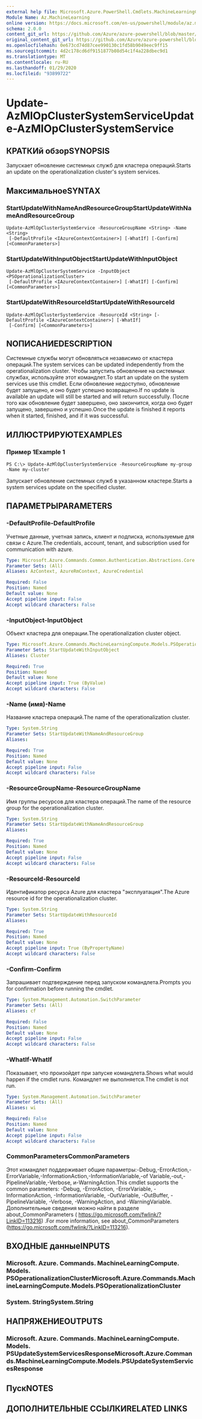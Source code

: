 ```yaml
---
external help file: Microsoft.Azure.PowerShell.Cmdlets.MachineLearningCompute.dll-Help.xml
Module Name: Az.MachineLearning
online version: https://docs.microsoft.com/en-us/powershell/module/az.machinelearning/update-azmlopclustersystemservice
schema: 2.0.0
content_git_url: https://github.com/Azure/azure-powershell/blob/master/src/MachineLearning/MachineLearning/help/Update-AzMlOpClusterSystemService.md
original_content_git_url: https://github.com/Azure/azure-powershell/blob/master/src/MachineLearning/MachineLearning/help/Update-AzMlOpClusterSystemService.md
ms.openlocfilehash: 0e673cd74d87cee990130c1fd58b9049eec9ff15
ms.sourcegitcommit: 4d2c178cd6df9151877b08d54c1f4a228dbec9d1
ms.translationtype: MT
ms.contentlocale: ru-RU
ms.lasthandoff: 01/29/2020
ms.locfileid: "93899722"
---
```

# <span data-ttu-id="fc3c8-101">Update-AzMlOpClusterSystemService</span><span class="sxs-lookup"><span data-stu-id="fc3c8-101">Update-AzMlOpClusterSystemService</span></span>

## <span data-ttu-id="fc3c8-102">КРАТКИй обзор</span><span class="sxs-lookup"><span data-stu-id="fc3c8-102">SYNOPSIS</span></span>
<span data-ttu-id="fc3c8-103">Запускает обновление системных служб для кластера операций.</span><span class="sxs-lookup"><span data-stu-id="fc3c8-103">Starts an update on the operationalization cluster's system services.</span></span>

## <span data-ttu-id="fc3c8-104">Максимальное</span><span class="sxs-lookup"><span data-stu-id="fc3c8-104">SYNTAX</span></span>

### <span data-ttu-id="fc3c8-105">StartUpdateWithNameAndResourceGroup</span><span class="sxs-lookup"><span data-stu-id="fc3c8-105">StartUpdateWithNameAndResourceGroup</span></span>
```
Update-AzMlOpClusterSystemService -ResourceGroupName <String> -Name <String>
 [-DefaultProfile <IAzureContextContainer>] [-WhatIf] [-Confirm] [<CommonParameters>]
```

### <span data-ttu-id="fc3c8-106">StartUpdateWithInputObject</span><span class="sxs-lookup"><span data-stu-id="fc3c8-106">StartUpdateWithInputObject</span></span>
```
Update-AzMlOpClusterSystemService -InputObject <PSOperationalizationCluster>
 [-DefaultProfile <IAzureContextContainer>] [-WhatIf] [-Confirm] [<CommonParameters>]
```

### <span data-ttu-id="fc3c8-107">StartUpdateWithResourceId</span><span class="sxs-lookup"><span data-stu-id="fc3c8-107">StartUpdateWithResourceId</span></span>
```
Update-AzMlOpClusterSystemService -ResourceId <String> [-DefaultProfile <IAzureContextContainer>] [-WhatIf]
 [-Confirm] [<CommonParameters>]
```

## <span data-ttu-id="fc3c8-108">NОПИСАНИЕ</span><span class="sxs-lookup"><span data-stu-id="fc3c8-108">DESCRIPTION</span></span>
<span data-ttu-id="fc3c8-109">Системные службы могут обновляться независимо от кластера операций.</span><span class="sxs-lookup"><span data-stu-id="fc3c8-109">The system services can be updated independently from the operationalization cluster.</span></span> <span data-ttu-id="fc3c8-110">Чтобы запустить обновление на системных службах, используйте этот командлет.</span><span class="sxs-lookup"><span data-stu-id="fc3c8-110">To start an update on the system services use this cmdlet.</span></span> <span data-ttu-id="fc3c8-111">Если обновление недоступно, обновление будет запущено, и оно будет успешно возвращено.</span><span class="sxs-lookup"><span data-stu-id="fc3c8-111">If no update is available an update will still be started and will return successfully.</span></span> <span data-ttu-id="fc3c8-112">После того как обновление будет завершено, оно закончится, когда оно будет запущено, завершено и успешно.</span><span class="sxs-lookup"><span data-stu-id="fc3c8-112">Once the update is finished it reports when it started, finished, and if it was successful.</span></span>

## <span data-ttu-id="fc3c8-113">ИЛЛЮСТРИРУЮТ</span><span class="sxs-lookup"><span data-stu-id="fc3c8-113">EXAMPLES</span></span>

### <span data-ttu-id="fc3c8-114">Пример 1</span><span class="sxs-lookup"><span data-stu-id="fc3c8-114">Example 1</span></span>
```
PS C:\> Update-AzMlOpClusterSystemService -ResourceGroupName my-group -Name my-cluster
```

<span data-ttu-id="fc3c8-115">Запускает обновление системных служб в указанном кластере.</span><span class="sxs-lookup"><span data-stu-id="fc3c8-115">Starts a system services update on the specified cluster.</span></span> 

## <span data-ttu-id="fc3c8-116">ПАРАМЕТРЫ</span><span class="sxs-lookup"><span data-stu-id="fc3c8-116">PARAMETERS</span></span>

### <span data-ttu-id="fc3c8-117">-DefaultProfile</span><span class="sxs-lookup"><span data-stu-id="fc3c8-117">-DefaultProfile</span></span>
<span data-ttu-id="fc3c8-118">Учетные данные, учетная запись, клиент и подписка, используемые для связи с Azure.</span><span class="sxs-lookup"><span data-stu-id="fc3c8-118">The credentials, account, tenant, and subscription used for communication with azure.</span></span>

```yaml
Type: Microsoft.Azure.Commands.Common.Authentication.Abstractions.Core.IAzureContextContainer
Parameter Sets: (All)
Aliases: AzContext, AzureRmContext, AzureCredential

Required: False
Position: Named
Default value: None
Accept pipeline input: False
Accept wildcard characters: False
```

### <span data-ttu-id="fc3c8-119">-InputObject</span><span class="sxs-lookup"><span data-stu-id="fc3c8-119">-InputObject</span></span>
<span data-ttu-id="fc3c8-120">Объект кластера для операции.</span><span class="sxs-lookup"><span data-stu-id="fc3c8-120">The operationalization cluster object.</span></span>

```yaml
Type: Microsoft.Azure.Commands.MachineLearningCompute.Models.PSOperationalizationCluster
Parameter Sets: StartUpdateWithInputObject
Aliases: Cluster

Required: True
Position: Named
Default value: None
Accept pipeline input: True (ByValue)
Accept wildcard characters: False
```

### <span data-ttu-id="fc3c8-121">-Name (имя)</span><span class="sxs-lookup"><span data-stu-id="fc3c8-121">-Name</span></span>
<span data-ttu-id="fc3c8-122">Название кластера операций.</span><span class="sxs-lookup"><span data-stu-id="fc3c8-122">The name of the operationalization cluster.</span></span>

```yaml
Type: System.String
Parameter Sets: StartUpdateWithNameAndResourceGroup
Aliases:

Required: True
Position: Named
Default value: None
Accept pipeline input: False
Accept wildcard characters: False
```

### <span data-ttu-id="fc3c8-123">-ResourceGroupName</span><span class="sxs-lookup"><span data-stu-id="fc3c8-123">-ResourceGroupName</span></span>
<span data-ttu-id="fc3c8-124">Имя группы ресурсов для кластера операций.</span><span class="sxs-lookup"><span data-stu-id="fc3c8-124">The name of the resource group for the operationalization cluster.</span></span>

```yaml
Type: System.String
Parameter Sets: StartUpdateWithNameAndResourceGroup
Aliases:

Required: True
Position: Named
Default value: None
Accept pipeline input: False
Accept wildcard characters: False
```

### <span data-ttu-id="fc3c8-125">-ResourceId</span><span class="sxs-lookup"><span data-stu-id="fc3c8-125">-ResourceId</span></span>
<span data-ttu-id="fc3c8-126">Идентификатор ресурса Azure для кластера "эксплуатация".</span><span class="sxs-lookup"><span data-stu-id="fc3c8-126">The Azure resource id for the operationalization cluster.</span></span>

```yaml
Type: System.String
Parameter Sets: StartUpdateWithResourceId
Aliases:

Required: True
Position: Named
Default value: None
Accept pipeline input: True (ByPropertyName)
Accept wildcard characters: False
```

### <span data-ttu-id="fc3c8-127">-Confirm</span><span class="sxs-lookup"><span data-stu-id="fc3c8-127">-Confirm</span></span>
<span data-ttu-id="fc3c8-128">Запрашивает подтверждение перед запуском командлета.</span><span class="sxs-lookup"><span data-stu-id="fc3c8-128">Prompts you for confirmation before running the cmdlet.</span></span>

```yaml
Type: System.Management.Automation.SwitchParameter
Parameter Sets: (All)
Aliases: cf

Required: False
Position: Named
Default value: None
Accept pipeline input: False
Accept wildcard characters: False
```

### <span data-ttu-id="fc3c8-129">-WhatIf</span><span class="sxs-lookup"><span data-stu-id="fc3c8-129">-WhatIf</span></span>
<span data-ttu-id="fc3c8-130">Показывает, что произойдет при запуске командлета.</span><span class="sxs-lookup"><span data-stu-id="fc3c8-130">Shows what would happen if the cmdlet runs.</span></span>
<span data-ttu-id="fc3c8-131">Командлет не выполняется.</span><span class="sxs-lookup"><span data-stu-id="fc3c8-131">The cmdlet is not run.</span></span>

```yaml
Type: System.Management.Automation.SwitchParameter
Parameter Sets: (All)
Aliases: wi

Required: False
Position: Named
Default value: None
Accept pipeline input: False
Accept wildcard characters: False
```

### <span data-ttu-id="fc3c8-132">CommonParameters</span><span class="sxs-lookup"><span data-stu-id="fc3c8-132">CommonParameters</span></span>
<span data-ttu-id="fc3c8-133">Этот командлет поддерживает общие параметры:-Debug,-ErrorAction,-ErrorVariable,-InformationAction,-InformationVariable,-of Variable,-out,-PipelineVariable,-Verbose, и-WarningAction.</span><span class="sxs-lookup"><span data-stu-id="fc3c8-133">This cmdlet supports the common parameters: -Debug, -ErrorAction, -ErrorVariable, -InformationAction, -InformationVariable, -OutVariable, -OutBuffer, -PipelineVariable, -Verbose, -WarningAction, and -WarningVariable.</span></span> <span data-ttu-id="fc3c8-134">Дополнительные сведения можно найти в разделе about_CommonParameters ( https://go.microsoft.com/fwlink/?LinkID=113216) .</span><span class="sxs-lookup"><span data-stu-id="fc3c8-134">For more information, see about_CommonParameters (https://go.microsoft.com/fwlink/?LinkID=113216).</span></span>

## <span data-ttu-id="fc3c8-135">ВХОДНЫЕ данные</span><span class="sxs-lookup"><span data-stu-id="fc3c8-135">INPUTS</span></span>

### <span data-ttu-id="fc3c8-136">Microsoft. Azure. Commands. MachineLearningCompute. Models. PSOperationalizationCluster</span><span class="sxs-lookup"><span data-stu-id="fc3c8-136">Microsoft.Azure.Commands.MachineLearningCompute.Models.PSOperationalizationCluster</span></span>

### <span data-ttu-id="fc3c8-137">System. String</span><span class="sxs-lookup"><span data-stu-id="fc3c8-137">System.String</span></span>

## <span data-ttu-id="fc3c8-138">НАПРЯЖЕНИЕ</span><span class="sxs-lookup"><span data-stu-id="fc3c8-138">OUTPUTS</span></span>

### <span data-ttu-id="fc3c8-139">Microsoft. Azure. Commands. MachineLearningCompute. Models. PSUpdateSystemServicesResponse</span><span class="sxs-lookup"><span data-stu-id="fc3c8-139">Microsoft.Azure.Commands.MachineLearningCompute.Models.PSUpdateSystemServicesResponse</span></span>

## <span data-ttu-id="fc3c8-140">Пуск</span><span class="sxs-lookup"><span data-stu-id="fc3c8-140">NOTES</span></span>

## <span data-ttu-id="fc3c8-141">ДОПОЛНИТЕЛЬНЫЕ ССЫЛКИ</span><span class="sxs-lookup"><span data-stu-id="fc3c8-141">RELATED LINKS</span></span>
